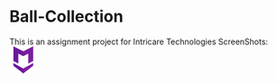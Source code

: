 # Ball-Collection
This is an assignment project for Intricare Technologies
ScreenShots: 
![alt text](https://github.com/adam-p/markdown-here/raw/master/src/common/images/icon48.png "Logo Title Text 1")
